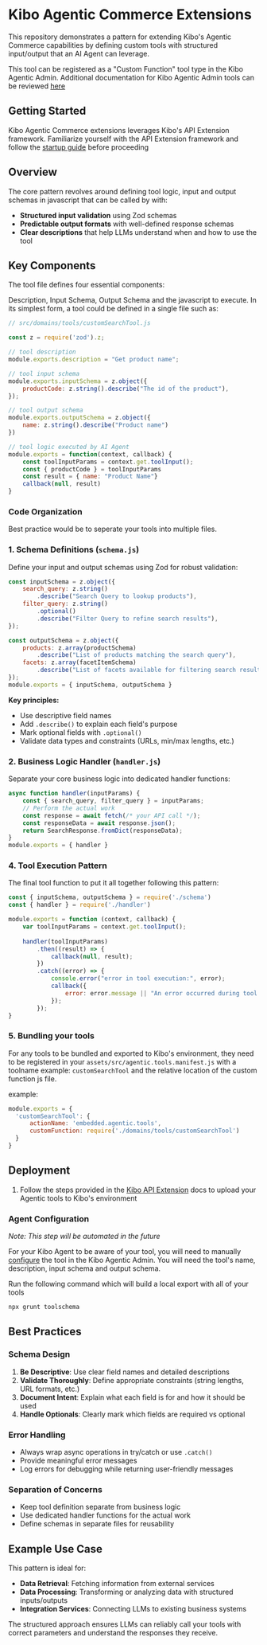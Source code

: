 # Kibo Agentic Commerce Extensions 

This repository demonstrates a pattern for extending Kibo's Agentic Commerce capabilities by defining custom tools with structured input/output that an AI Agent can leverage.

This tool can be registered as a "Custom Function" tool type in the Kibo Agentic Admin. Additional documentation for Kibo Agentic Admin tools can be reviewed [here](https://kibo-ucp.github.io/Kibo.AgenticAdmin/userdocs/quickstart/#adding-tools)

## Getting Started

Kibo Agentic Commerce extensions leverages Kibo's API Extension framework. Familiarize yourself with the API Extension framework and follow the [startup guide](https://docs.kibocommerce.com/help/getting-started-with-api-extensions) before proceeding

## Overview

The core pattern revolves around defining tool logic, input and output schemas in javascript that can be called by with:
- **Structured input validation** using Zod schemas
- **Predictable output formats** with well-defined response schemas  
- **Clear descriptions** that help LLMs understand when and how to use the tool

## Key Components

The tool file defines four essential components:

Description, Input Schema, Output Schema and the javascript to execute.
In its simplest form, a tool could be defined in a single file such as:

```javascript
// src/domains/tools/customSearchTool.js

const z = require('zod').z;

// tool description
module.exports.description = "Get product name";

// tool input schema
module.exports.inputSchema = z.object({
    productCode: z.string().describe("The id of the product"),
});

// tool output schema
module.exports.outputSchema = z.object({
    name: z.string().describe("Product name")
})

// tool logic executed by AI Agent
module.exports = function(context, callback) {
    const toolInputParams = context.get.toolInput();
    const { productCode } = toolInputParams
    const result = { name: "Product Name"}
    callback(null, result)
}
```

### Code Organization
Best practice would be to seperate your tools into multiple files.

### 1. Schema Definitions (`schema.js`)

Define your input and output schemas using Zod for robust validation:

```javascript
const inputSchema = z.object({
    search_query: z.string()
        .describe("Search Query to lookup products"),
    filter_query: z.string()
        .optional()
        .describe("Filter Query to refine search results"),
});

const outputSchema = z.object({
    products: z.array(productSchema)
        .describe("List of products matching the search query"),
    facets: z.array(facetItemSchema)
        .describe("List of facets available for filtering search results")
});
module.exports = { inputSchema, outputSchema }
```

**Key principles:**
- Use descriptive field names
- Add `.describe()` to explain each field's purpose
- Mark optional fields with `.optional()`
- Validate data types and constraints (URLs, min/max lengths, etc.)

### 2. Business Logic Handler (`handler.js`)

Separate your core business logic into dedicated handler functions:

```javascript
async function handler(inputParams) {
    const { search_query, filter_query } = inputParams;
    // Perform the actual work
    const response = await fetch(/* your API call */);
    const responseData = await response.json();
    return SearchResponse.fromDict(responseData);
}
module.exports = { handler }
```

### 4. Tool Execution Pattern

The final tool function to put it all together following this pattern:

```javascript
const { inputSchema, outputSchema } = require('./schema')
const { handler } = require('./handler')

module.exports = function (context, callback) {
    var toolInputParams = context.get.toolInput();
    
    handler(toolInputParams)
        .then((result) => {
            callback(null, result);
        })
        .catch((error) => {
            console.error("error in tool execution:", error);
            callback({
                error: error.message || "An error occurred during tool execution"
            });
        });
}
```

### 5. Bundling your tools

For any tools to be bundled and exported to Kibo's environment, they need to be registered in your `assets/src/agentic.tools.manifest.js` with a toolname example: `customSearchTool` and the relative location of the custom function js file.

example: 
```js
module.exports = {
  'customSearchTool': {
      actionName: 'embedded.agentic.tools',
      customFunction: require('./domains/tools/customSearchTool')
  }
}
```


## Deployment

1. Follow the steps provided in the [Kibo API Extension](https://docs.kibocommerce.com/help/getting-started-with-api-extensions) docs to upload your Agentic tools to Kibo's environment

### Agent Configuration
*Note: This step will be automated in the future*

For your Kibo Agent to be aware of your tool, you will need to manually [configure](https://kibo-ucp.github.io/Kibo.AgenticAdmin/userdocs/quickstart/#adding-tools) the tool in the Kibo Agentic Admin. 
You will need the tool's name, description, input schema and output schema. 

Run the following command which will build a local export with all of your tools
 
```bash
npx grunt toolschema
```


## Best Practices

### Schema Design
1. **Be Descriptive**: Use clear field names and detailed descriptions
2. **Validate Thoroughly**: Define appropriate constraints (string lengths, URL formats, etc.)
3. **Document Intent**: Explain what each field is for and how it should be used
4. **Handle Optionals**: Clearly mark which fields are required vs optional

### Error Handling
- Always wrap async operations in try/catch or use `.catch()`
- Provide meaningful error messages
- Log errors for debugging while returning user-friendly messages

### Separation of Concerns
- Keep tool definition separate from business logic
- Use dedicated handler functions for the actual work
- Define schemas in separate files for reusability

## Example Use Case

This pattern is ideal for:
- **Data Retrieval**: Fetching information from external services
- **Data Processing**: Transforming or analyzing data with structured inputs/outputs
- **Integration Services**: Connecting LLMs to existing business systems

The structured approach ensures LLMs can reliably call your tools with correct parameters and understand the responses they receive.

